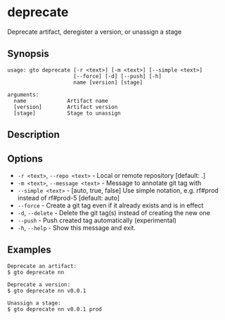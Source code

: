 # deprecate

Deprecate artifact, deregister a version, or unassign a stage

## Synopsis

```usage
usage: gto deprecate [-r <text>] [-m <text>] [--simple <text>]
                     [--force] [-d] [--push] [-h]
                     name [version] [stage]

arguments:
  name             Artifact name
  [version]        Artifact version
  [stage]          Stage to unassign
```

## Description

## Options

- `-r <text>`, `--repo <text>` - Local or remote repository [default: .]
- `-m <text>`, `--message <text>` - Message to annotate git tag with
- `--simple <text>` - [auto, true, false] Use simple notation, e.g. rf#prod
  instead of rf#prod-5 [default: auto]
- `--force` - Create a git tag even if it already exists and is in effect
- `-d`, `--delete` - Delete the git tag(s) instead of creating the new one
- `--push` - Push created tag automatically (experimental)
- `-h`, `--help` - Show this message and exit.

## Examples

    Deprecate an artifact:
    $ gto deprecate nn

    Deprecate a version:
    $ gto deprecate nn v0.0.1

    Unassign a stage:
    $ gto deprecate nn v0.0.1 prod
